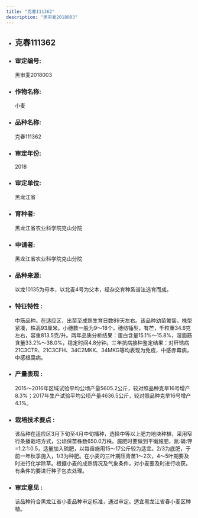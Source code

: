 ```yaml
---
title: "克春111362"
description: "黑审麦2018003"
---
```

* ## 克春111362
* ###  审定编号:  
   黑审麦2018003

*  ### 作物名称:  
   小麦

*   ###  品种名称: 
    克春111362

*   ### 审定年份: 
    2018

*   ### 审定单位:  
    黑龙江省

*   ### 育种者:  
    黑龙江省农业科学院克山分院

*   ### 申请者:  
    黑龙江省农业科学院克山分院

*   ### 品种来源:  
    以龙10135为母本，以北麦4号为父本，经杂交育种系谱法选育而成。

*   ### 特征特性 : 
    中筋品种。在适应区，出苗至成熟生育日数89天左右。该品种幼苗匍匐，株型紧凑，株高93厘米。小穗数一般为9～18个，穗纺锤型，有芒，千粒重34.6克左右，容重813.5克/升。两年品质分析结果：蛋白含量15.1%～15.8%，湿面筋含量33.2%～38.0%，稳定时间4.8分钟。三年抗病接种鉴定结果：对秆锈病21C3CTR、21C3CFH、34C2MKK、34MKG等均表现为免疫，中感赤霉病，中感根腐病。

*   ### 产量表现 : 
    2015～2016年区域试验平均公顷产量5605.2公斤，较对照品种克旱16号增产8.3%；2017年生产试验平均公顷产量4636.5公斤，较对照品种克旱16号增产4.1%。

*   ### 栽培技术要点 : 
    该品种在适应区3月下旬至4月中旬播种，选择中等以上肥力地块种植，采用窄行条播栽培方式，公顷保苗株数650.0万株。施肥时要做到平衡施肥，氮:磷:钾=1.2:1:0.5，适量加入硫肥，以每亩施用15～17公斤较为适宜。2/3为底肥，于前一年秋季施入，1/3为种肥。在小麦的三叶期压青苗1～2次，4～5叶期要及时进行化学除草。根据小麦的成熟情况及气象条件，对小麦要及时进行收获。有条件的要进行种子包衣处理。

*   ### 审定意见 : 
    该品种符合黑龙江省小麦品种审定标准，通过审定。适宜黑龙江省春小麦区种植。
